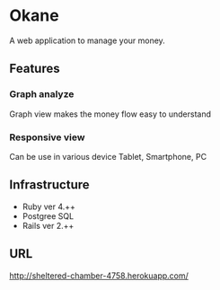 # Okane

A web application to manage your money. 

## Features
### Graph analyze
Graph view makes the money flow easy to understand
### Responsive view
Can be use in various device Tablet, Smartphone, PC
	
## Infrastructure

* Ruby ver 4.++
* Postgree SQL
* Rails ver 2.++

## URL
http://sheltered-chamber-4758.herokuapp.com/
